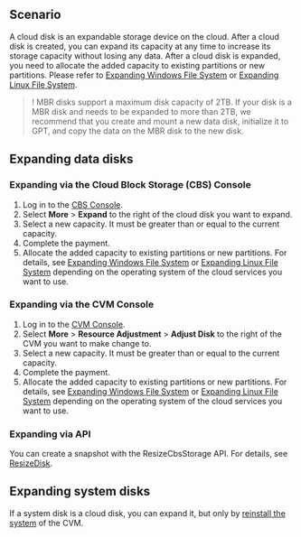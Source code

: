 ## Scenario
A cloud disk is an expandable storage device on the cloud. After a cloud disk is created, you can expand its capacity at any time to increase its storage capacity without losing any data.
After a cloud disk is expanded, you need to allocate the added capacity to existing partitions or new partitions. Please refer to [Expanding Windows File System](https://intl.cloud.tencent.com/document/product/362/6737) or [Expanding Linux File System]( https://intl.cloud.tencent.com/document/product/362/6738).
>! MBR disks support a maximum disk capacity of 2TB. If your disk is a MBR disk and needs to be expanded to more than 2TB, we recommend that you create and mount a new data disk, initialize it to GPT, and copy the data on the MBR disk to the new disk.

## Expanding data disks
### Expanding via the Cloud Block Storage (CBS) Console
1. Log in to the [CBS Console](https://console.cloud.tencent.com/cvm/cbs).
2. Select **More** > **Expand** to the right of the cloud disk you want to expand.
3. Select a new capacity. It must be greater than or equal to the current capacity.
4. Complete the payment.
5. Allocate the added capacity to existing partitions or new partitions. For details, see [Expanding Windows File System](https://intl.cloud.tencent.com/document/product/362/6737) or [Expanding Linux File System]( https://intl.cloud.tencent.com/document/product/362/6738) depending on the operating system of the cloud services you want to use.

### Expanding via the CVM Console
1. Log in to the [CVM Console](https://console.cloud.tencent.com/cvm/index).
2. Select **More** > **Resource Adjustment** > **Adjust Disk** to the right of the CVM you want to make change to.
3. Select a new capacity. It must be greater than or equal to the current capacity.
4. Complete the payment.
5. Allocate the added capacity to existing partitions or new partitions. For details, see [Expanding Windows File System](https://intl.cloud.tencent.com/document/product/362/6737) or [Expanding Linux File System]( https://intl.cloud.tencent.com/document/product/362/6738) depending on the operating system of the cloud services you want to use.

### Expanding via API
You can create a snapshot with the ResizeCbsStorage API. For details, see [ResizeDisk](https://intl.cloud.tencent.com/document/product/362/16310).

## Expanding system disks
If a system disk is a cloud disk, you can expand it, but only by [reinstall the system](https://intl.cloud.tencent.com/document/product/213/4933) of the CVM.
